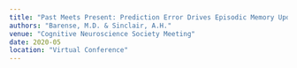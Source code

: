 ```yaml
---
title: "Past Meets Present: Prediction Error Drives Episodic Memory Updating"
authors: "Barense, M.D. & Sinclair, A.H."
venue: "Cognitive Neuroscience Society Meeting"
date: 2020-05
location: "Virtual Conference"
---
```

